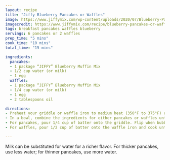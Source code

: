 ```yaml
---
layout: recipe
title: "Jiffy Blueberry Pancakes or Waffles"
image: https://www.jiffymix.com/wp-content/uploads/2020/07/Blueberry-Pancakes.jpg
imagecredit: https://www.jiffymix.com/recipe/blueberry-pancakes-or-waffles/
tags: breakfast pancakes waffles blueberry
servings: 6 pancakes or 2 waffles
prep_time: "5 mins"
cook_time: "10 mins"
total_time: "15 mins"

ingredients:
  pancakes:
  - 1 package “JIFFY” Blueberry Muffin Mix
  - 1/2 cup water (or milk)
  - 1 egg
  waffles:
  - 1 package “JIFFY” Blueberry Muffin Mix
  - 1/4 cup water (or milk)
  - 1 egg
  - 2 tablespoons oil

directions:
- Preheat your griddle or waffle iron to medium heat (350°F to 375°F) and lightly grease it.
- In a bowl, combine the ingredients for either pancakes or waffles until large lumps disappear.
- For pancakes, pour 1/4 cup of batter onto the griddle. Flip when bubbles form across the surface and cook until the bottom is lightly browned.
- For waffles, pour 1/2 cup of batter onto the waffle iron and cook until steaming stops.

---
```

Milk can be substituted for water for a richer flavor.
For thicker pancakes, use less water; for thinner pancakes, use more water.